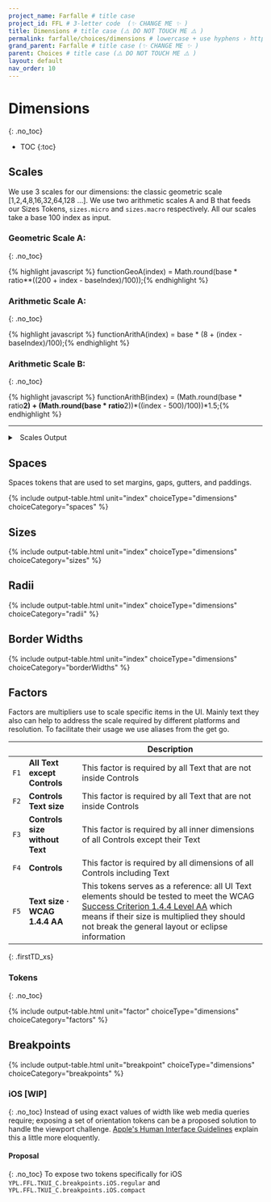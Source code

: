 ```yaml
---
project_name: Farfalle # title case
project_id: FFL # 3-letter code  (✨ CHANGE ME ✨ )
title: Dimensions # title case (⚠️ DO NOT TOUCH ME ⚠️ )
permalink: farfalle/choices/dimensions # lowercase + use hyphens › https://tinyurl.com/27kmc4rb (✨ CHANGE ME ✨ )
grand_parent: Farfalle # title case (✨ CHANGE ME ✨ )
parent: Choices # title case (⚠️ DO NOT TOUCH ME ⚠️ )
layout: default
nav_order: 10
---
```



<!-- Utility scripts -->

<script src="{{ site.baseurl }}/assets/js/utilities/pasta-token-generation.js"></script>

<!-- Inject Pasta Apparatus ad hoc script ↓ -->
<!-- <script defer src="{{ site.baseurl }}/assets/js/apparatuses/index.js"></script> -->
<script src="{{ site.baseurl }}/assets/js/apparatuses/page-script.js"></script>
<script src="{{ site.baseurl }}/assets/js/apparatuses/{{ page.title | downcase }}-script.js"></script>

# Dimensions
{: .no_toc}

- TOC
{:toc}

## Scales

<!-- Scales are Mathematic functions that allow us to derivate all our sizes from a limited number of Super Choices: -->

<!-- <section class="flex-1_1_1-cols inputsWrapper">
      <div>
        <label for="base">Base</label><br>
        <input class="scalingInputs" type="number" id="base" name="base" min="1">
      </div>
      <div>
        <label for="ratio">Ratio</label><br>
        <input class="scalingInputs" type="number" id="ratio" name="ratio" min="1">
      </div>
      <div>
        <label for="baseIndex">Base Index</label><br>
        <input class="scalingInputs" type="number" id="baseIndex" name="baseIndex" min="100" step="100">
      </div>
</section> -->

We use 3 scales for our dimensions: the classic geometric scale [1,2,4,8,16,32,64,128 …]. We use two arithmetic scales A and B that feeds our Sizes Tokens, `sizes.micro` and `sizes.macro` respectively. All our scales take a base 100 index as input.

<!-- <table class="type-02" id="dimension-scales-table">
  <thead>
    <tr>
      <th id="index">Index</th>
      <th id="geoA">Geometric</th>
      <th id="arithA">Arithmetic A</th>
      <th id="arithB">Arithmetic B</th>
    </tr>
  </thead>
  <tbody>
  </tbody>
</table> -->

<!-- ### Math Details -->
### Geometric Scale A:
{: .no_toc}

{% highlight javascript %}
functionGeoA(index) = Math.round(base * ratio**((200 + index - baseIndex)/100));{% endhighlight %}

### Arithmetic Scale A:
{: .no_toc}

{% highlight javascript %}
functionArithA(index) =  base * (8 + (index - baseIndex)/100);{% endhighlight %}

### Arithmetic Scale B:
{: .no_toc}

{% highlight javascript %}
functionArithB(index) = (Math.round(base * ratio**2) + (Math.round(base * ratio**2))*((index - 500)/100))*1.5;{% endhighlight %}

<hr>

<section>
  <details id="allScalesOutput" class="YPL-apparatusBaby">
    <summary>&nbsp;&nbsp;Scales Output</summary>
    {% include output-table.html choiceType="dimensions" choiceCategory="scales" %}
  </details>
</section>

## Spaces

Spaces tokens that are used to set margins, gaps, gutters, and paddings.

<section>
  {% include output-table.html unit="index" choiceType="dimensions" choiceCategory="spaces" %}
</section>

## Sizes

<section>
  {% include output-table.html unit="index" choiceType="dimensions" choiceCategory="sizes" %}
</section>

## Radii

<section>
  {% include output-table.html unit="index" choiceType="dimensions" choiceCategory="radii" %}
</section>

## Border Widths

<section>
  {% include output-table.html unit="index" choiceType="dimensions" choiceCategory="borderWidths" %}
</section>

## Factors

Factors are multipliers use to scale specific items in the UI. Mainly text they also can help to address the scale required by different platforms and resolution.
To facilitate their usage we use aliases from the get go.

<!-- TODO Add a new row  -->

|  || Description | 
| --- | --- | --- |
| `F1` | **All Text except Controls** | This factor is required by all Text that are not inside Controls |
| `F2` | **Controls Text size** | This factor is required by all Text that are not inside Controls | 
| `F3` | **Controls size without Text** | This factor is required by all inner dimensions of all Controls except their Text| 
| `F4` | **Controls** | This factor is required by all dimensions of all Controls including Text | 
| `F5` | **Text size · WCAG 1.4.4 AA** | This tokens serves as a reference: all UI Text elements should be tested to meet the WCAG [Success Criterion 1.4.4 Level AA](https://www.w3.org/TR/WCAG21/#x1-4-4-resize-text) which means if their size is multiplied they should not break the general layout or eclipse information |
{: .firstTD_xs}

### Tokens
{: .no_toc}

<section>
  {% include output-table.html unit="factor" choiceType="dimensions" choiceCategory="factors" %}
</section>

## Breakpoints

<!-- 
### Web
Breakpoints are points where web content responds according to the device width. We have exposed a few common breakpoints as tokens here.
 -->
<!-- TODO Expose tokens for iOS and Android Viewports -->
<!-- 
|                                       | Breakpoint prefix | Minimum width |
|---------------------------------------|-------------------|---------------|
| **Mobile phone devices**              | sm                | 640px         |
| **Tablet computer devices**           | md                | 768px         |
| **Small desktop or laptop computers** | lg                | 1024px        |
| **Typical desktop computer**          | xl                | 1280px        |
| **Large desktop screen**              | xxl               | 1536px        | -->

<!-- **All Breakpoint Outputs** -->



<section>
  {% include output-table.html unit="breakpoint" choiceType="dimensions" choiceCategory="breakpoints" %}
</section>

### iOS [WIP]
{: .no_toc}
Instead of using exact values of width like web media queries require; exposing a set of orientation tokens can be a proposed solution to handle the viewport challenge. [Apple's Human Interface Guidelines](https://developer.apple.com/design/human-interface-guidelines/ios/visual-design/adaptivity-and-layout/#device-size-classes) explain this a little more eloquently.

#### Proposal
{: .no_toc}
To expose two tokens specifically for iOS `YPL.FFL.TKUI_C.breakpoints.iOS.regular` and `YPL.FFL.TKUI_C.breakpoints.iOS.compact`
